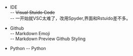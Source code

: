  - IDE  
  -- ~~Visual Stuido Code~~  
  -- 一开始就VSC太难了，改用Spyder,界面和Rstuido差不多。   
  
- Github  
 -- Markdown Emoji  
 -- Markdown Preview Github Styling

- Python
 -- Python